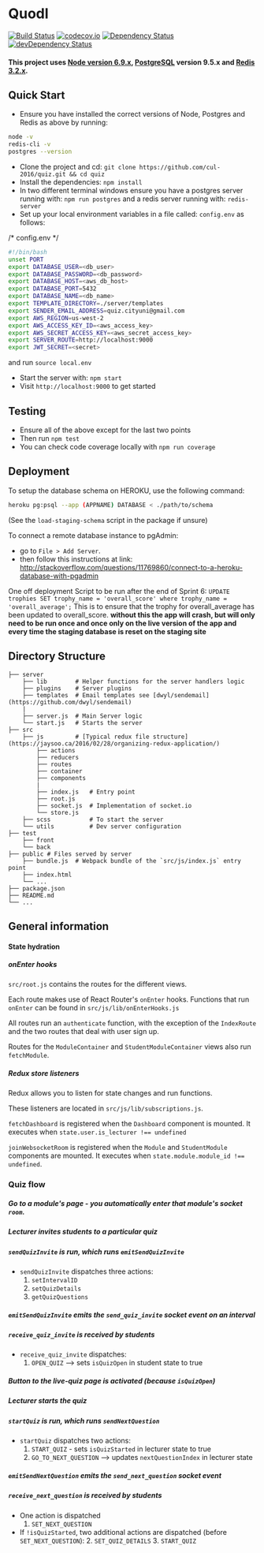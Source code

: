 # Quodl

[![Build Status](https://circleci.com/gh/cul-2016/quiz.png?style=shield)](https://circleci.com/gh/cul-2016/quiz)
[![codecov.io](https://codecov.io/github/cul-2016/quiz/coverage.svg?branch=staging)](https://codecov.io/gh/cul-2016/quiz/branch/staging)
[![Dependency Status](https://david-dm.org/cul-2016/quiz.svg)](https://david-dm.org/cul-2016/quiz)
[![devDependency Status](https://david-dm.org/cul-2016/quiz/dev-status.svg)](https://david-dm.org/cul-2016/quiz#info=devDependencies)

#### This project uses [Node version 6.9.x](https://nodejs.org/en/), [PostgreSQL](https://www.postgresql.org/) version 9.5.x and [Redis 3.2.x](https://redis.io/).

## Quick Start

 - Ensure you have installed the correct versions of Node, Postgres and Redis as above by running:
```bash
node -v
redis-cli -v
postgres --version
```
 - Clone the project and cd: `git clone https://github.com/cul-2016/quiz.git && cd quiz`
 - Install the dependencies: `npm install`
 - In two different terminal windows ensure you have a postgres server running with:
 `npm run postgres` and a redis server running with: `redis-server`
 - Set up your local environment variables in a file called: `config.env` as follows:

/* config.env */
```bash
#!/bin/bash
unset PORT
export DATABASE_USER=<db_user>
export DATABASE_PASSWORD=<db_password>
export DATABASE_HOST=<aws_db_host>
export DATABASE_PORT=5432
export DATABASE_NAME=<db_name>
export TEMPLATE_DIRECTORY=./server/templates
export SENDER_EMAIL_ADDRESS=quiz.cityuni@gmail.com
export AWS_REGION=us-west-2
export AWS_ACCESS_KEY_ID=<aws_access_key>
export AWS_SECRET_ACCESS_KEY=<aws_secret_access_key>
export SERVER_ROUTE=http://localhost:9000
export JWT_SECRET=<secret>
```
and run `source local.env`
 - Start the server with: `npm start`
 - Visit `http://localhost:9000` to get started

## Testing

 - Ensure all of the above except for the last two points
 - Then run `npm test`
 - You can check code coverage locally with `npm run coverage`

## Deployment

To setup the database schema on HEROKU, use the following command:
```bash
heroku pg:psql --app (APPNAME) DATABASE < ./path/to/schema
```
(See the `load-staging-schema` script in the package if unsure)

To connect a remote database instance to pgAdmin:
- go to `File > Add Server`.
- then follow this instructions at link: http://stackoverflow.com/questions/11769860/connect-to-a-heroku-database-with-pgadmin

One off deployment Script to be run after the end of Sprint 6:
`UPDATE trophies SET trophy_name = 'overall_score' where trophy_name = 'overall_average';`
This is to ensure that the trophy for overall_average has been updated to overall_score.
**without this the app will crash, but will only need to be run once and once only on the live version of the app and every time the staging database is reset on the staging site**

## Directory Structure
```
├── server
    ├── lib        # Helper functions for the server handlers logic
    ├── plugins    # Server plugins
    ├── templates  # Email templates see [dwyl/sendemail](https://github.com/dwyl/sendemail)
    |
    ├── server.js  # Main Server logic
    └── start.js   # Starts the server
├── src
    ├── js         # [Typical redux file structure](https://jaysoo.ca/2016/02/28/organizing-redux-application/)
        ├── actions
        ├── reducers
        ├── routes
        ├── container
        ├── components
        |
        ├── index.js   # Entry point
        ├── root.js
        ├── socket.js  # Implementation of socket.io
        └── store.js
    ├── scss           # To start the server
    └── utils          # Dev server configuration
├── test
    ├── front
    └── back
├── public # Files served by server
    ├── bundle.js  # Webpack bundle of the `src/js/index.js` entry point
    ├── index.html
    └── ...
├── package.json
├── README.md
└── ...
```

## General information

#### State hydration

##### onEnter hooks
`src/root.js` contains the routes for the different views.

Each route makes use of React Router's `onEnter` hooks.  Functions that run `onEnter` can be found in `src/js/lib/onEnterHooks.js`

All routes run an `authenticate` function, with the exception of the `IndexRoute` and the two routes that deal with user sign up.

Routes for the `ModuleContainer` and `StudentModuleContainer` views also run `fetchModule`.


##### Redux store listeners
Redux allows you to listen for state changes and run functions.

These listeners are located in `src/js/lib/subscriptions.js`.

`fetchDashboard` is registered when the `Dashboard` component is mounted.  It executes when `state.user.is_lecturer !== undefined`

`joinWebsocketRoom` is registered when the `Module` and `StudentModule` components are mounted.  It executes when `state.module.module_id !== undefined`.

### Quiz flow
##### Go to a module's page - you automatically enter that module's socket `room`.

##### Lecturer invites students to a particular quiz

##### `sendQuizInvite` is run, which runs `emitSendQuizInvite`
* `sendQuizInvite` dispatches three actions:
    1. `setIntervalID`
    2. `setQuizDetails`
    3. `getQuizQuestions`

##### `emitSendQuizInvite` emits the `send_quiz_invite` socket event on an interval

##### `receive_quiz_invite` is received by students
* `receive_quiz_invite` dispatches:
    1. `OPEN_QUIZ` --> sets `isQuizOpen` in student state to true

##### Button to the live-quiz page is activated (because `isQuizOpen`)

##### Lecturer starts the quiz

##### `startQuiz` is run, which runs `sendNextQuestion`
* `startQuiz` dispatches two actions:
    1. `START_QUIZ` - sets `isQuizStarted` in lecturer state to true
    2. `GO_TO_NEXT_QUESTION` --> updates `nextQuestionIndex` in lecturer state

##### `emitSendNextQuestion` emits the `send_next_question` socket event

##### `receive_next_question` is received by students
* One action is dispatched
    1. `SET_NEXT_QUESTION`
*  If `!isQuizStarted`, two additional actions are dispatched (before `SET_NEXT_QUESTION`):
    2. `SET_QUIZ_DETAILS`
    3. `START_QUIZ`

